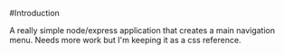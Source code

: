 #Introduction

A really simple node/express application that creates a main navigation menu.
Needs more work but I'm keeping it as a css reference.